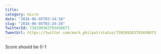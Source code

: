 ```yaml
---
title: 
category: micro
date: "2016-06-05T03:34:38"
slug: "2016-06-05T03:34:38"
TwitterId: 739299363793436673
TweetUrl: https://twitter.com/mark_philpot/status/739299363793436673
---
```


Score should be 0-1
